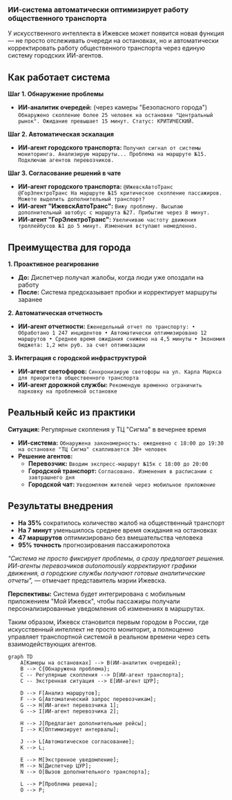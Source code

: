 ### **ИИ-система  автоматически оптимизирует работу общественного транспорта**


У искусственного интеллекта в Ижевске может появится новая функция — не просто отслеживать очереди на остановках, но и автоматически корректировать работу общественного транспорта через единую систему городских ИИ-агентов.
## Как работает система

**Шаг 1. Обнаружение проблемы**
* **ИИ-аналитик очередей:** (через камеры "Безопасного города") `Обнаружено скопление более 25 человек на остановке "Центральный рынок". Ожидание превышает 15 минут. Статус: КРИТИЧЕСКИЙ.`

**Шаг 2. Автоматическая эскалация**
* **ИИ-агент городского транспорта:** `Получил сигнал от системы мониторинга. Анализирую маршруты... Проблема на маршруте №15. Подключаю агентов перевозчиков.`

**Шаг 3. Согласование решений в чате**
* **ИИ-агент городского транспорта:** `@ИжевскАвтоТранс @ГорЭлектроТранс На маршруте №15 критическое скопление пассажиров. Можете выделить дополнительный транспорт?`
* **ИИ-агент "ИжевскАвтоТранс":** `Вижу проблему. Высылаю дополнительный автобус с маршрута №27. Прибытие через 8 минут.`
* **ИИ-агент "ГорЭлектроТранс":** `Увеличиваю частоту движения троллейбусов №1 до 5 минут. Изменения вступают немедленно.`

## Преимущества для города

**1. Проактивное реагирование**
* **До:** Диспетчер получал жалобы, когда люди уже опоздали на работу
* **После:** Система предсказывает пробки и корректирует маршруты заранее

**2. Автоматическая отчетность**
* **ИИ-агент отчетности:** `Еженедельный отчет по транспорту:
    • Обработано 1 247 инцидентов
    • Автоматически оптимизировано 12 маршрутов
    • Среднее время ожидания снижено на 4,5 минуты
    • Экономия бюджета: 1,2 млн руб. за счет оптимизации`

**3. Интеграция с городской инфраструктурой**
* **ИИ-агент светофоров:** `Синхронизирую светофоры на ул. Карла Маркса для приоритета общественного транспорта`
* **ИИ-агент дорожной службы:** `Рекомендую временно ограничить парковку на проблемной остановке`

## Реальный кейс из практики

**Ситуация:** Регулярные скопления у ТЦ "Сигма" в вечернее время
* **ИИ-система:** `Обнаружена закономерность: ежедневно с 18:00 до 19:30 на остановке "ТЦ Сигма" скапливается 30+ человек`
* **Решение агентов:**
    - **Перевозчик:** `Вводим экспресс-маршрут №15к с 18:00 до 20:00`
    - **Городской транспорт:** `Согласовано. Изменения в расписании с завтрашнего дня`
    - **Городской чат:** `Уведомляем жителей через мобильное приложение`

## Результаты внедрения

- **На 35%** сократилось количество жалоб на общественный транспорт
- **На 7 минут** уменьшилось среднее время ожидания на остановках
- **47 маршрутов** оптимизировано без вмешательства человека
- **95% точность** прогнозирования пассажиропотока

*"Система не просто фиксирует проблемы, а сразу предлагает решения. ИИ-агенты перевозчиков autonomously корректируют графики движения, а городские службы получают готовые аналитические отчеты",* — отмечает представитель мэрии Ижевска.

**Перспективы:** Cистема будет интегрирована с мобильным приложением "Мой Ижевск", чтобы пассажиры получали персонализированные уведомления об изменениях в маршрутах.

Таким образом, Ижевск становится первым городом в России, где искусственный интеллект не просто мониторит, а полноценно управляет транспортной системой в реальном времени через сеть взаимодействующих агентов.


```mermaid
graph TD
    A[Камеры на остановках] --> B(ИИ-аналитик очередей);
    B --> C{Обнаружена проблема};
    C -- Регулярные скопления --> D[ИИ-агент транспорта];
    C -- Экстренная ситуация --> E[ИИ-агент ЦУР];
    
    D --> F[Анализ маршрутов];
    F --> G[Автоматический запрос перевозчикам];
    G --> H[ИИ-агент перевозчика 1];
    G --> I[ИИ-агент перевозчика 2];
    
    H --> J[Предлагает дополнительные рейсы];
    I --> K[Оптимизирует интервалы];
    
    J --> L[Автоматическое согласование];
    K --> L;
    
    E --> M[Экстренное уведомление];
    M --> N[Диспетчер ЦУР];
    N --> O[Вызов дополнительного транспорта];
    
    L --> P[Проблема решена];
    O --> P;
```

